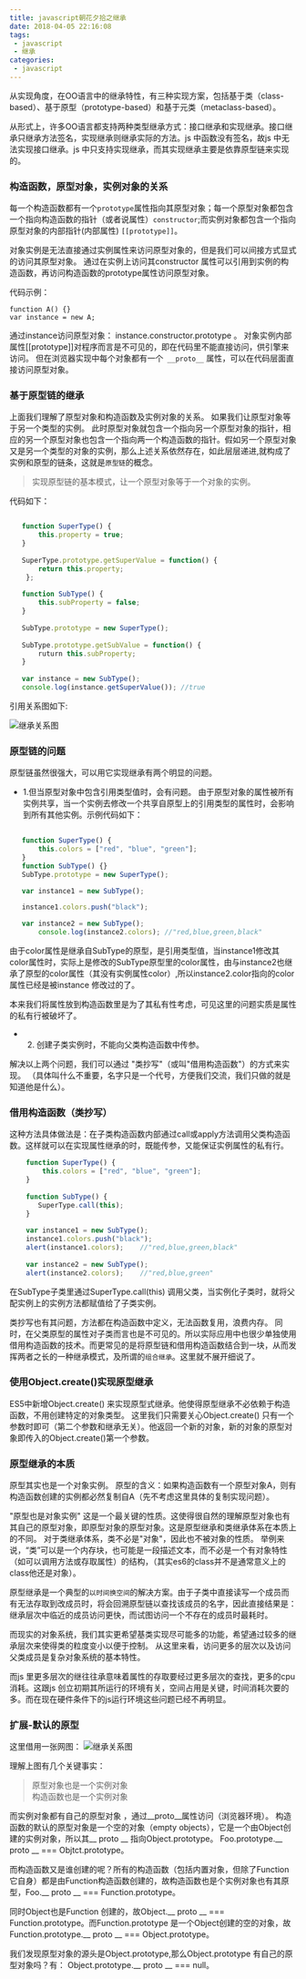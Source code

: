 ```yaml
---
title: javascript朝花夕拾之继承
date: 2018-04-05 22:16:08
tags:
 - javascript
 - 继承
categories: 
 - javascript
---
```


从实现角度，在OO语言中的继承特性，有三种实现方案，包括基于类（class-based）、基于原型（prototype-based）和基于元类（metaclass-based）。

从形式上，许多OO语言都支持两种类型继承方式：接口继承和实现继承。接口继承只继承方法签名，实现继承则继承实际的方法。js 中函数没有签名，故js 中无法实现接口继承。js 中只支持实现继承，而其实现继承主要是依靠原型链来实现的。


### 构造函数，原型对象，实例对象的关系

每一个构造函数都有一个`prototype`属性指向其原型对象；每一个原型对象都包含一个指向构造函数的指针（或者说属性）`constructor`;而实例对象都包含一个指向原型对象的内部指针(内部属性) `[[prototype]]`。

对象实例是无法直接通过实例属性来访问原型对象的，但是我们可以间接方式显式的访问其原型对象。 通过在实例上访问其constructor 属性可以引用到实例的构造函数，再访问构造函数的prototype属性访问原型对象。

<!-- more -->

代码示例：


    function A() {}
    var instance = new A;	


通过instance访问原型对象： instance.constructor.prototype 。
对象实例内部属性[[prototype]]对程序而言是不可见的，即在代码里不能直接访问，供引擎来访问。 但在浏览器实现中每个对象都有一个` __proto__` 属性，可以在代码层面直接访问原型对象。


### 基于原型链的继承
上面我们理解了原型对象和构造函数及实例对象的关系。 如果我们让原型对象等于另一个类型的实例。 此时原型对象就包含一个指向另一个原型对象的指针，相应的另一个原型对象也包含一个指向两一个构造函数的指针。假如另一个原型对象又是另一个类型的对象的实例，那么上述关系依然存在，如此层层递进,就构成了实例和原型的链条，这就是`原型链`的概念。

> 实现原型链的基本模式，让一个原型对象等于一个对象的实例。

代码如下：

 ``` javascript

    function SuperType() {
        this.property = true;
    }
    
    SuperType.prototype.getSuperValue = function() {
    	return this.property;
	 };
    
    function SubType() {
    	this.subProperty = false;
    }
    
    SubType.prototype = new SuperType();
    
    SubType.prototype.getSubValue = function() {
    	ruturn this.subProperty;
    }
    
    var instance = new SubType();
    console.log(instance.getSuperValue()); //true


  ```   


引用关系图如下:
    
![继承关系图](https://ws1.sinaimg.cn/large/d16dcf79gy1fpxkbh9blaj20ve0eqmz9.jpg)


### 原型链的问题
原型链虽然很强大，可以用它实现继承有两个明显的问题。

* 1.但当原型对象中包含引用类型值时，会有问题。 由于原型对象的属性被所有实例共享，当一个实例去修改一个共享自原型上的引用类型的属性时，会影响到所有其他实例。示例代码如下：

 ``` javascript
	
	function SuperType() {
	    this.colors = ["red", "blue", "green"];
	}
	function SubType() {}
	SubType.prototype = new SuperType();

	var instance1 = new SubType();

	instance1.colors.push("black");

	var instance2 = new SubType();
        console.log(instance2.colors); //"red,blue,green,black"
 ```

由于color属性是继承自SubType的原型，是引用类型值，当instance1修改其color属性时，实际上是修改的SubType原型里的color属性，由与instance2也继承了原型的color属性（其没有实例属性color）,所以instance2.color指向的color属性已经是被instance 修改过的了。

本来我们将属性放到构造函数里是为了其私有性考虑，可见这里的问题实质是属性的私有行被破坏了。


* 2. 创建子类实例时，不能向父类构造函数中传参。


解决以上两个问题，我们可以通过 "类抄写"（或叫"借用构造函数"）的方式来实现。 （具体叫什么不重要，名字只是一个代号，方便我们交流，我们只做的就是知道他是什么）。


### 借用构造函数（类抄写）

这种方法具体做法是：在子类构造函数内部通过call或apply方法调用父类构造函数。这样就可以在实现属性继承的时，既能传参，又能保证实例属性的私有行。
 
	
``` javascript
	function SuperType() {
		this.colors = ["red", "blue", "green"];
	}
	
	function SubType() {
	   SuperType.call(this);
	}
	
	var instance1 = new SubType();
	instance1.colors.push("black");
	alert(instance1.colors);    //"red,blue,green,black"
	
	var instance2 = new SubType();
	alert(instance2.colors);    //"red,blue,green"
```	

在SubType子类里通过SuperType.call(this) 调用父类，当实例化子类时，就将父配实例上的实例方法都赋值给了子类实例。

类抄写也有其问题，方法都在构造函数中定义，无法函数复用，浪费内存。
同时，在父类原型的属性对子类而言也是不可见的。所以实际应用中也很少单独使用借用构造函数的技术。而更常见的是将原型链和借用构造函数结合到一块，从而发挥两者之长的一种继承模式，及所谓的`组合继承`。这里就不展开细说了。
                  

### 使用Object.create()实现原型继承
ES5中新增Object.create() 来实现原型式继承。他使得原型继承不必依赖于构造函数，不用创建特定的对象类型。
这里我们只需要关心Object.create() 只有一个参数时即可（第二个参数和继承无关）。他返回一个新的对象，新的对象的原型对象即传入的Object.create()第一个参数。

	


### 原型继承的本质 
    
原型其实也是一个对象实例。 原型的含义：如果构造函数有一个原型对象A，则有构造函数创建的实例都必然复制自A（先不考虑这里具体的复制实现问题）。

"原型也是对象实例" 这是一个最关键的性质。这使得很自然的理解原型对象也有其自己的原型对象，即原型对象的原型对象。这是原型继承和类继承体系在本质上的不同。 对于类继承体系，类不必是"对象"，因此也不被对象的性质。 举例来说，“类”可以是一个内存块，也可能是一段描述文本，而不必是一个有对象特性（如可以调用方法或存取属性）的结构，（其实es6的class并不是通常意义上的class他还是对象）。

原型继承是一个典型的`以时间换空间`的解决方案。由于子类中直接读写一个成员而有无法存取到改成员时，将会回溯原型链以查找该成员的名字，因此直接结果是：继承层次中临近的成员访问更快，而试图访问一个不存在的成员时最耗时。

而现实的对象系统，我们其实更希望基类实现尽可能多的功能，希望通过较多的继承层次来使得类的粒度变小以便于控制。 从这里来看，访问更多的层次以及访问父类成员是复杂对象系统的基本特性。

而js 里更多层次的继往往承意味着属性的存取要经过更多层次的查找，更多的cpu消耗。这跟js 创立初期其所运行的环境有关，空间占用是关键，时间消耗次要的多。而在现在硬件条件下的js运行环境这些问题已经不再明显。


### 扩展-默认的原型 
这里借用一张网图：
![继承关系图](https://ws1.sinaimg.cn/large/d16dcf79ly1fpy2d5hfiqj20qy0z6tk1.jpg)

理解上图有几个关键事实：
> 原型对象也是一个实例对象
> <br/>构造函数也是一个实例对象

而实例对象都有自己的原型对象 ，通过__proto__属性访问（浏览器环境）。
构造函数的默认的原型对象是一个空的对象（empty objects），它是一个由Object创建的实例对象，所以其__ proto __ 指向Object.prototype。
Foo.prototype.__ proto __ === Objtct.prototype。

而构造函数又是谁创建的呢？所有的构造函数（包括内置对象，但除了Function它自身）都是由Function构造函数创建的，故构造函数也是个实例对象也有其原型，Foo.__ proto __ === Function.prototype。

同时Object也是Function 创建的，故Object.__ proto __ === Function.prototype。而Function.prototype 是一个Object创建的空的对象，故Function.prototype.__ proto __ === Object.prototype。

我们发现原型对象的源头是Object.prototype,那么Object.prototype 有自己的原型对象吗？有： Object.prototype.__ proto __ === null。








		




